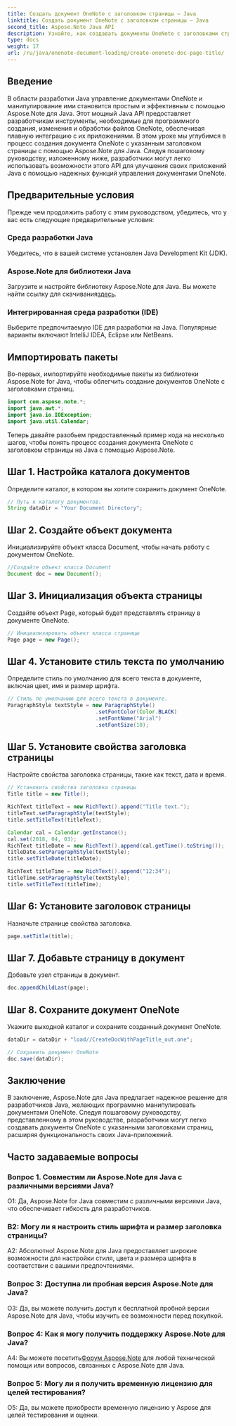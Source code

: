 ```yaml
---
title: Создать документ OneNote с заголовком страницы — Java
linktitle: Создать документ OneNote с заголовком страницы — Java
second_title: Aspose.Note Java API
description: Узнайте, как создавать документы OneNote с заголовками страниц на Java с помощью Aspose.Note для Java. Подробное руководство с примерами кода.
type: docs
weight: 17
url: /ru/java/onenote-document-loading/create-onenote-doc-page-title/
---
```

## Введение

В области разработки Java управление документами OneNote и манипулирование ими становится простым и эффективным с помощью Aspose.Note для Java. Этот мощный Java API предоставляет разработчикам инструменты, необходимые для программного создания, изменения и обработки файлов OneNote, обеспечивая плавную интеграцию с их приложениями. В этом уроке мы углубимся в процесс создания документа OneNote с указанным заголовком страницы с помощью Aspose.Note для Java. Следуя пошаговому руководству, изложенному ниже, разработчики могут легко использовать возможности этого API для улучшения своих приложений Java с помощью надежных функций управления документами OneNote.

## Предварительные условия

Прежде чем продолжить работу с этим руководством, убедитесь, что у вас есть следующие предварительные условия:

### Среда разработки Java

Убедитесь, что в вашей системе установлен Java Development Kit (JDK).

### Aspose.Note для библиотеки Java

 Загрузите и настройте библиотеку Aspose.Note для Java. Вы можете найти ссылку для скачивания[здесь](https://releases.aspose.com/note/java/).

### Интегрированная среда разработки (IDE)

Выберите предпочитаемую IDE для разработки на Java. Популярные варианты включают IntelliJ IDEA, Eclipse или NetBeans.

## Импортировать пакеты

Во-первых, импортируйте необходимые пакеты из библиотеки Aspose.Note for Java, чтобы облегчить создание документов OneNote с заголовками страниц.

```java
import com.aspose.note.*;
import java.awt.*;
import java.io.IOException;
import java.util.Calendar;
```

Теперь давайте разобьем предоставленный пример кода на несколько шагов, чтобы понять процесс создания документа OneNote с заголовком страницы на Java с помощью Aspose.Note.

## Шаг 1. Настройка каталога документов

Определите каталог, в котором вы хотите сохранить документ OneNote.

```java
// Путь к каталогу документов.
String dataDir = "Your Document Directory";
```

## Шаг 2. Создайте объект документа

Инициализируйте объект класса Document, чтобы начать работу с документом OneNote.

```java
//Создайте объект класса Document
Document doc = new Document();
```

## Шаг 3. Инициализация объекта страницы

Создайте объект Page, который будет представлять страницу в документе OneNote.

```java
// Инициализировать объект класса страницы
Page page = new Page();
```

## Шаг 4. Установите стиль текста по умолчанию

Определите стиль по умолчанию для всего текста в документе, включая цвет, имя и размер шрифта.

```java
// Стиль по умолчанию для всего текста в документе.
ParagraphStyle textStyle = new ParagraphStyle()
                            .setFontColor(Color.BLACK)
                            .setFontName("Arial")
                            .setFontSize(10);
```

## Шаг 5. Установите свойства заголовка страницы

Настройте свойства заголовка страницы, такие как текст, дата и время.

```java
// Установить свойства заголовка страницы
Title title = new Title();

RichText titleText = new RichText().append("Title text.");
titleText.setParagraphStyle(textStyle);
title.setTitleText(titleText);

Calendar cal = Calendar.getInstance();
cal.set(2018, 04, 03);
RichText titleDate = new RichText().append(cal.getTime().toString());
titleDate.setParagraphStyle(textStyle);
title.setTitleDate(titleDate);

RichText titleTime = new RichText().append("12:34");
titleTime.setParagraphStyle(textStyle);
title.setTitleText(titleTime);
```

## Шаг 6: Установите заголовок страницы

Назначьте странице свойства заголовка.

```java
page.setTitle(title);
```

## Шаг 7. Добавьте страницу в документ

Добавьте узел страницы в документ.

```java
doc.appendChildLast(page);
```

## Шаг 8. Сохраните документ OneNote

Укажите выходной каталог и сохраните созданный документ OneNote.

```java
dataDir = dataDir + "load//CreateDocWithPageTitle_out.one";

// Сохранить документ OneNote
doc.save(dataDir);
```

## Заключение

В заключение, Aspose.Note для Java предлагает надежное решение для разработчиков Java, желающих программно манипулировать документами OneNote. Следуя пошаговому руководству, представленному в этом руководстве, разработчики могут легко создавать документы OneNote с указанными заголовками страниц, расширяя функциональность своих Java-приложений.

## Часто задаваемые вопросы

### Вопрос 1. Совместим ли Aspose.Note для Java с различными версиями Java?

О1: Да, Aspose.Note for Java совместим с различными версиями Java, что обеспечивает гибкость для разработчиков.

### В2: Могу ли я настроить стиль шрифта и размер заголовка страницы?

А2: Абсолютно! Aspose.Note для Java предоставляет широкие возможности для настройки стиля, цвета и размера шрифта в соответствии с вашими предпочтениями.

### Вопрос 3: Доступна ли пробная версия Aspose.Note для Java?

О3: Да, вы можете получить доступ к бесплатной пробной версии Aspose.Note для Java, чтобы изучить ее возможности перед покупкой.

### Вопрос 4: Как я могу получить поддержку Aspose.Note для Java?

A4: Вы можете посетить[Форум Aspose.Note](https://forum.aspose.com/c/note/28) для любой технической помощи или вопросов, связанных с Aspose.Note для Java.

### Вопрос 5: Могу ли я получить временную лицензию для целей тестирования?

О5: Да, вы можете приобрести временную лицензию у Aspose для целей тестирования и оценки.